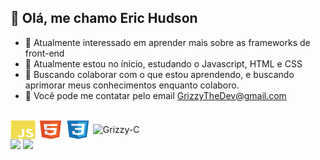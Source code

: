 ## 👋 Olá, me chamo Eric Hudson
- 👀 Atualmente interessado em aprender mais sobre as frameworks de front-end
- 🌱 Atualmente estou no ínicio, estudando o Javascript, HTML e CSS
- 💞️ Buscando colaborar com o que estou aprendendo, e buscando aprimorar meus conhecimentos enquanto colaboro. 
- 📧 Você pode me contatar pelo email GrizzyTheDev@gmail.com

<div style="display: inline_block"><br>
  <img align="center" alt="Grizzy-Js" height="30" width="40" src="https://raw.githubusercontent.com/devicons/devicon/master/icons/javascript/javascript-plain.svg">
  <img align="center" alt="Rafa-HTML" height="30" width="40" src="https://raw.githubusercontent.com/devicons/devicon/master/icons/html5/html5-original.svg">
  <img align="center" alt="Rafa-CSS" height="30" width="40" src="https://raw.githubusercontent.com/devicons/devicon/master/icons/css3/css3-original.svg">
  <img align="center" alt="Grizzy-C" height="30" width="40" src="https://cdn.jsdelivr.net/gh/devicons/devicon/icons/c/c-original.svg">
</div>

<div> 
  <img align= "center" alt"Gmail" height "30" width"40" a href = "mailto:grizzythedev@gmail.com"><img src="https://img.shields.io/badge/-Gmail-%23333?style=for-the-badge&logo=gmail&logoColor=white" target="_blank"></a>
  <a href="https://www.linkedin.com/in/eric-hudson-santos-505b33a8" target="_blank"><img src="https://img.shields.io/badge/-LinkedIn-%230077B5?style=for-the-badge&logo=linkedin&logoColor=white" target="_blank"></a> 
 </div>
